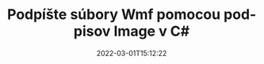 ---
############################# Static ############################
layout: "auto-gen-signature"
date: 2022-03-01T15:12:22
draft: false
operation: Sign
signaturetype: Image
fileformat: Wmf
productName: .NET
lang: sk
productCode: net
otherformats: pdf doc docx docm dot dotm dotx odt ott rtf xls xlsx xlsm xlsb csv ods ots xltx xltm ppt pptx pps ppsx odp otp potx potm pptm ppsm png jpg bmp gif tiff svg webp wmf
breadcrumb: Put Image signature on Wmf for C#

############################# Head ############################
head_title: "Pridanie podpisov Image do súboru Wmf pomocou C#"
head_description: "Vložte podpis Image do súboru Wmf pre .NET pomocou niekoľkých riadkov kódu. Použite rozhranie GroupDocs Document Signature API na podpisovanie desiatok formátov súborov."

############################# Header ############################
title: "Podpíšte súbory Wmf pomocou podpisov Image v C#"
description: "Ako pridať podpis Image pomocou niekoľkých riadkov kódu .NET"
bg_image: "https://cms.admin.containerize.com/templates/aspose/App_Themes/V3/images/bg/header1.png"
bg_overlay: false
button:
    enable: true

############################# SubMenu ############################
submenu:
    enable: true

    left:
        img_alt: "GroupDocs.Signature for .NET"
        image: "https://cms.admin.containerize.com/templates/groupdocs/images/product-logos/90x90-noborder/groupdocs-signature-net.png"
        product: "GroupDocs.Signature"
        platform: ".NET"



############################# About ############################
about:
    enable: true
    title: "O rozhraní API pre podpisy obrázkov GroupDocs.Signature for .NET"
    content: |
        [GroupDocs.Signature for .NET](https://products.groupdocs.com/signature/net/) je obľúbené rozhranie API na elektronické podpisovanie digitálnych dokumentov. K dispozícii sú podpisy ako texty, obrázky, digitálne certifikáty, čiarové kódy, QR kódy, pečiatky alebo metadáta. Podpisy možno umiestniť do súborov PDF, dokumentov MS Word, zošitov MS Excel, prezentácií MS PowerPoint, súborov Adobe Photoshop a rôznych formátov obrázkov. Zákazníci môžu podpísať svoj dokument a aktualizovať, vyhľadávať, overovať, mazať alebo zobrazovať elektronické podpisy, ktoré boli vložené do týchto dokumentov. Okrem toho je k dispozícii veľa možností na prispôsobenie podpisov.
    

############################# Steps ############################
steps:
    enable: true
    title_left: "Kroky na podpísanie Wmf pomocou Image v C#"
    content_left: |
        [GroupDocs.Signature for .NET](https://products.groupdocs.com/signature/net/) poskytuje možnosť rýchlo a jednoducho podpisovať dokumenty Wmf pomocou podpisov Image.
        
        * Vytvorte inštanciu triedy Signature poskytujúcej súbor Wmf, ktorý sa má podpisovať ako cesta alebo prúd pamäte
        * Instanciujte triedu SignOptions a nastavte všetky požadované údaje.
        * Vyvolajte metódu Signature.Sign() odovzdajúc výstupný súbor Wmf alebo prúd pamäte

    title_right: " Požiadavky na systém"
    content_right: |
        GroupDocs.Signature for .NET sú podporované na všetkých hlavných platformách a operačných systémoch. Pred spustením nižšie uvedeného kódu sa uistite, že máte vo svojom systéme nainštalované nasledujúce predpoklady.

        * Operačné systémy: Microsoft Windows, Linux, MacOS
        * Vývojové prostredia: Microsoft Visual Studio, Xamarin, MonoDevelop
        * Frameworks: .NET Framework, .NET Standard, .NET Core, Mono
        * Získajte najnovší GroupDocs.Signature for .NET od [Nuget](https://www.nuget.org/packages/groupdocs.signature)
         
    code: |
        ```csharp    
                
        // Set up input Wmf file
        string filePath = "input.wmf";
        // Set up output file
        string outputFilePath = "output.wmf";
        // Provide image file
        string imageFilePath = "image.png";

        // Instantiate Signature for input file
        using (GroupDocs.Signature.Signature signature = new GroupDocs.Signature.Signature(filePath))
        {
            //Provide sign options
            ImageSignOptions options = new ImageSignOptions(imageFilePath)
            {
                // set signature position
                Left = 50,
                Top = 200
            };

            // sign Wmf document
            SignResult result = signature.Sign(outputFilePath, options);
        }

        ```

############################# Demos ############################
demos:
    enable: true
    title: "Podpisovanie dokumentov Wmf pomocou živej ukážky Image"
    content: |
       Podpíšte súbor Wmf pomocou rôznych podpisov práve teraz na webovej lokalite [GroupDocs.Signature App](https://products.groupdocs.app/signature/family). Bezplatné online demo na vás čaká.          

############################# More Formats ############################
more_formats:
    enable: true
    title: "Ďalšie podporované podpisy Image pre C#"
    content: |
        "Wmf môžete podpísať aj inými typmi podpisov. Pozrite si zoznam nižšie."
    format: 
       
       
back_to_top:
    enable: true
---